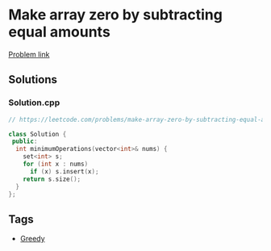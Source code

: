 # Make array zero by subtracting equal amounts

[Problem link](https://leetcode.com/problems/make-array-zero-by-subtracting-equal-amounts)

## Solutions


### Solution.cpp
```cpp
// https://leetcode.com/problems/make-array-zero-by-subtracting-equal-amounts

class Solution {
 public:
  int minimumOperations(vector<int>& nums) {
    set<int> s;
    for (int x : nums)
      if (x) s.insert(x);
    return s.size();
  }
};
```
## Tags

* [Greedy](/Collections/greedy.md#greedy)
